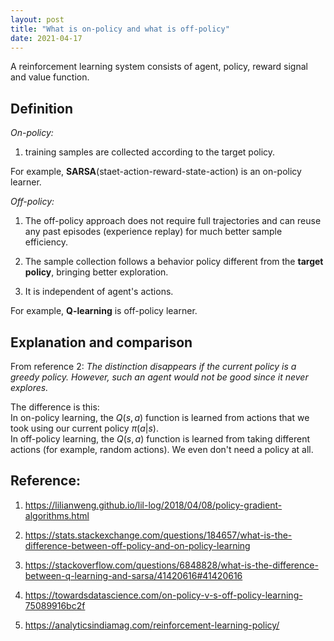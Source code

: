 ```yaml
---
layout: post
title: "What is on-policy and what is off-policy"
date: 2021-04-17
---
```


A reinforcement learning system consists of agent, policy, reward signal and value function. 

## Definition

*On-policy:*

1. training samples are collected according to the target policy. 

For example, **SARSA**(staet-action-reward-state-action) is an on-policy learner. 

*Off-policy:*

1. The off-policy approach does not require full trajectories and can reuse any past episodes (experience replay) for much better sample efficiency.

2. The sample collection follows a behavior policy different from the **target policy**, bringing better exploration.

3. It is independent of agent's actions.

For example, **Q-learning** is off-policy learner.

## Explanation and comparison

From reference 2: *The distinction disappears if the current policy is a greedy policy. However, such an agent would not be good since it never explores.*

The difference is this: <br>
In on-policy learning, the $Q(s, a)$ function is learned from actions that we took using our current policy $\pi(a | s)$. <br>
In off-policy learning, the $Q(s, a)$ function is learned from taking different actions (for example, random actions). We even don't need a policy at all.

## Reference:

1. https://lilianweng.github.io/lil-log/2018/04/08/policy-gradient-algorithms.html

2. https://stats.stackexchange.com/questions/184657/what-is-the-difference-between-off-policy-and-on-policy-learning

3. https://stackoverflow.com/questions/6848828/what-is-the-difference-between-q-learning-and-sarsa/41420616#41420616

4. https://towardsdatascience.com/on-policy-v-s-off-policy-learning-75089916bc2f

5. https://analyticsindiamag.com/reinforcement-learning-policy/

